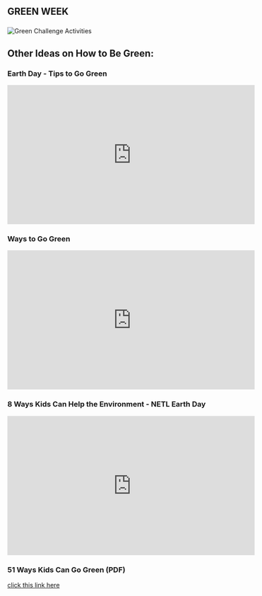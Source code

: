 ### 
## GREEN WEEK
### 
<img src="http://millersc.org/GreenChallengeActivities.jpg" alt="Green Challenge Activities">



## Other Ideas on How to Be Green:

### Earth Day - Tips to Go Green

<iframe width="560" height="315" src="https://www.youtube.com/watch?v=t9YM20gpaK8" frameborder="0" allow="autoplay; encrypted-media" allowfullscreen></iframe>

### Ways to Go Green     

<iframe width="560" height="315" src="https://www.youtube.com/watch?v=dhb3C1SgmQA" frameborder="0" allow="autoplay; encrypted-media" allowfullscreen></iframe>

### 8 Ways Kids Can Help the Environment - NETL Earth Day

<iframe width="560" height="315" src="https://www.youtube.com/watch?v=vONBU7btYuo" frameborder="0" allow="autoplay; encrypted-media" allowfullscreen></iframe>

### 51 Ways Kids Can Go Green (PDF)

<a href="https://hrcaonline.org/Portals/0/51%20WAYS%20KIDS%20CAN%20GO%20GREEN.pdf" target="_blank">click this link here</a>
